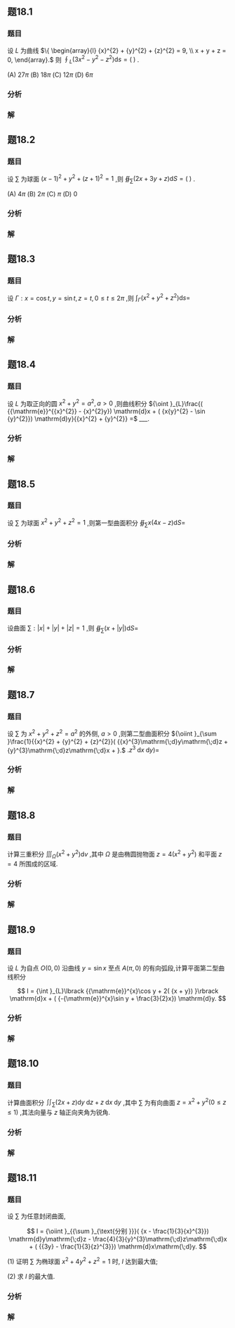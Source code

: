 

## 题18.1
### 题目
设 $L$ 为曲线 $\{  \begin{array}{l} {x}^{2} + {y}^{2} + {z}^{2} = 9, \\  x + y + z = 0, \end{array}.$ 则 ${\oint }_{L}( {3{x}^{2} - {y}^{2} - {z}^{2}}) \mathrm{d}s = ( \;)$ .

(A) ${27\pi }$ (B) ${18\pi }$ (C) ${12\pi }$ (D) ${6\pi }$ 
### 分析

### 解

## 题18.2
### 题目
设 $\sum$ 为球面 ${( x - 1) }^{2} + {y}^{2} + {( z + 1) }^{2} = 1$ ,则 ${\oiint }_{\sum }( {{2x} + {3y} + z}) \mathrm{d}S = ( \;)$ .

(A) ${4\pi }$ (B) ${2\pi }$ (C) $\pi$ (D) 0
### 分析

### 解

## 题18.3
### 题目
设 $\Gamma  : x = \cos t, y = \sin t, z = t,0 \leq  t \leq  {2\pi }$ ,则 ${\int }_{\Gamma }( {{x}^{2} + {y}^{2} + {z}^{2}}) \mathrm{d}s =$ 
### 分析

### 解

## 题18.4
### 题目
设 $L$ 为取正向的圆 ${x}^{2} + {y}^{2} = {a}^{2}, a > 0$ ,则曲线积分 ${\oint }_{L}\frac{( {{\mathrm{e}}^{{x}^{2}} - {x}^{2}y}) \mathrm{d}x + ( {x{y}^{2} - \sin {y}^{2}}) \mathrm{d}y}{{x}^{2} + {y}^{2}} =$ ___.
### 分析

### 解

## 题18.5
### 题目
设 $\sum$ 为球面 ${x}^{2} + {y}^{2} + {z}^{2} = 1$ ,则第一型曲面积分 ${\oiint }_{\sum }x( {{4x} - z}) \mathrm{d}S =$
### 分析

### 解

## 题18.6
### 题目
设曲面 $\sum  : | x|  + | y|  + | z|  = 1$ ,则 ${\oiint }_{\sum }( {x + | y| }) \mathrm{d}S =$
### 分析

### 解

## 题18.7
### 题目
设 $\sum$ 为 ${x}^{2} + {y}^{2} + {z}^{2} = {a}^{2}$ 的外侧, $a > 0$ ,则第二型曲面积分 ${\oiint }_{\sum }\frac{1}{{x}^{2} + {y}^{2} + {z}^{2}}( {{x}^{3}\mathrm{\;d}y\mathrm{\;d}z + {y}^{3}\mathrm{\;d}z\mathrm{\;d}x + }.$ $. {{z}^{3}\mathrm{\;d}x\mathrm{\;d}y})  =$
### 分析

### 解

## 题18.8
### 题目
计算三重积分 ${\iiint }_{\Omega }( {{x}^{2} + {y}^{2}}) \mathrm{d}v$ ,其中 $\Omega$ 是由椭圆抛物面 $z = 4( {{x}^{2} + {y}^{2}})$ 和平面 $z = 4$ 所围成的区域.
### 分析

### 解

## 题18.9
### 题目
设 $L$ 为自点 $O( {0,0})$ 沿曲线 $y = \sin x$ 至点 $A( {\pi ,0})$ 的有向弧段,计算平面第二型曲线积分

$$
I = {\int }_{L}\lbrack  {{\mathrm{e}}^{x}\cos y + 2( {x + y}) }\rbrack  \mathrm{d}x + ( {-{\mathrm{e}}^{x}\sin y + \frac{3}{2}x}) \mathrm{d}y.
$$
### 分析

### 解

## 题18.10
### 题目
计算曲面积分 ${\iint }_{\sum }( {{2x} + z}) \mathrm{d}y\mathrm{\;d}z + z\mathrm{\;d}x\mathrm{\;d}y$ ,其中 $\sum$ 为有向曲面 $z = {x}^{2} + {y}^{2}( {0 \leq  z \leq  1})$ ,其法向量与  $z$ 轴正向夹角为锐角.
### 分析

### 解

## 题18.11
### 题目
设 $\sum$ 为任意封闭曲面,

$$
I = {\oiint }_{{\sum }_{\text{分别 }}}( {x - \frac{1}{3}{x}^{3}}) \mathrm{d}y\mathrm{\;d}z - \frac{4}{3}{y}^{3}\mathrm{\;d}z\mathrm{\;d}x + ( {{3y} - \frac{1}{3}{z}^{3}}) \mathrm{d}x\mathrm{\;d}y.
$$

(1) 证明 $\sum$ 为椭球面 ${x}^{2} + 4{y}^{2} + {z}^{2} = 1$ 时, $I$ 达到最大值;

(2) 求 $I$ 的最大值.
### 分析

### 解
